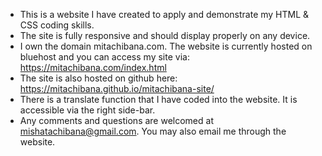 - This is a website I have created to apply and demonstrate my HTML & CSS coding skills.
- The site is fully responsive and should display properly on any device.
- I own the domain mitachibana.com. The website is currently hosted on bluehost and you can access my site via: https://mitachibana.com/index.html
- The site is also hosted on github here: https://mitachibana.github.io/mitachibana-site/
- There is a translate function that I have coded into the website. It is accessible via the right side-bar.
- Any comments and questions are welcomed at mishatachibana@gmail.com. You may also email me through the website.
